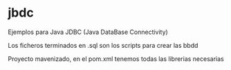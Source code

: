 # jbdc

Ejemplos para Java JDBC (Java DataBase Connectivity)

Los ficheros terminados en .sql son los scripts para crear las bbdd

Proyecto mavenizado, en el pom.xml tenemos todas las librerias necesarias

